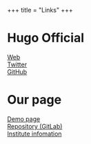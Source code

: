 +++
title = "Links"
+++

# Hugo Official

[Web](https://gohugo.io/)  
[Twitter](https://twitter.com/GoHugoIO)  
[GitHub](https://github.com/gohugoio/hugo)  

# Our page

[Demo page](https://www.cns.s.u-tokyo.ac.jp/white_cabinet)  
[Repository (GitLab)](https://gitlab.com)  
[Institute infomation](https://www.cns.s.u-tokyo.ac.jp/en)  
